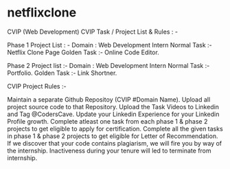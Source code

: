 # netflixclone
CVIP (Web Development)
CVIP Task / Project List & Rules : -

Phase 1 Project List : - Domain : Web Development Intern Normal Task :- Netflix Clone Page Golden Task :- Online Code Editor.

Phase 2 Project list :- Domain : Web Development Intern Normal Task :- Portfolio. Golden Task :- Link Shortner.

CVIP Project Rules :-

Maintain a separate Github Repositoy (CVIP #Domain Name).
Upload all project source code to that Repository.
Upload the Task Videos to Linkedin and Tag @CodersCave.
Update your Linkedin Experience for your Linkedin Profile growth.
Complete atleast one task from each phase 1 & phase 2 projects to get eligible to apply for certification.
Complete all the given tasks in phase 1 & phase 2 projects to get eligible for Letter of Recommendation.
If we discover that your code contains plagiarism, we will fire you by way of the internship.
Inactiveness during your tenure will led to terminate from internship.

